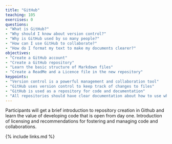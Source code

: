 ```yaml
---
title: "GitHub"
teaching: 105
exercises: 0
questions:
- "What is GitHub?"
- "Why should I know about version control?"
- "Why is GitHub used by so many people?"
- "How can I use GitHub to collaborate?"
- "How do I format my text to make my documents clearer?"
objectives:
- "Create a GitHub account"
- "Create a GitHub repository"
- "Learn the basic structure of Markdown files"
- "Create a ReadMe and a Licence file in the new repository"
keypoints:
- "Version control is a powerful management and collaboration tool"
- "GitHub uses version control to keep track of changes to files"
- "GitHub is used as a repository for code and documentation"
- "All repositories should have clear documentation about how to use what is in it, and what rights people have"
---
```


Participants will get a brief introduction to repository creation in Github and learn the value of developing code that is open from day one. Introduction of licensing and recommendations for fostering and managing code and collaborations.


{% include links.md %}
